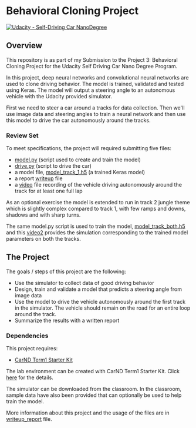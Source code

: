 # Behavioral Cloning Project

[![Udacity - Self-Driving Car NanoDegree](https://s3.amazonaws.com/udacity-sdc/github/shield-carnd.svg)](http://www.udacity.com/drive)

Overview
---
This repository is as part of my Submission to the Project 3: Behavioral Cloning Project for the Udacity Self Driving Car Nano Degree Program.

In this project, deep neural networks and convolutional neural networks are used to clone driving behavior. The model is trained, validated and tested using Keras. The model will output a steering angle to an autonomous vehicle with the Udacity provided simulator. 

First we need to steer a car around a tracks for data collection. Then we'll use image data and steering angles to train a neural network and then use this model to drive the car autonomously around the tracks.

### Review Set

To meet specifications, the project will required submitting five files: 

* [model.py](model.py) (script used to create and train the model)
* [drive.py](drive.py) (script to drive the car)
* a model file, [model_track_1.h5](model_track_1.h5) (a trained Keras model)
* a report [writeup](writeup_report.md) file
* a [video](model_track_1_run.mp4) file recording of the vehicle driving autonomously around the track for at least one full lap 

As an optional exercise the model is extended to run in track 2 jungle theme which is slightly complex compared to track 1, with few ramps and downs, shadows and with sharp turns.

The same model.py script is used to train the model, [model_track_both.h5](BothTracks/model_track_both.h5) and this [video2](BothTracks/model_track_both_run.mp4) provides the simulation corresponding to the trained model parameters on both the tracks.

The Project
---
The goals / steps of this project are the following:
* Use the simulator to collect data of good driving behavior 
* Design, train and validate a model that predicts a steering angle from image data
* Use the model to drive the vehicle autonomously around the first track in the simulator. The vehicle should remain on the road for an entire loop around the track.
* Summarize the results with a written report

### Dependencies
This project requires:

* [CarND Term1 Starter Kit](https://github.com/udacity/CarND-Term1-Starter-Kit)

The lab environment can be created with CarND Term1 Starter Kit. Click [here](https://github.com/udacity/CarND-Term1-Starter-Kit/blob/master/README.md) for the details.

The simulator can be downloaded from the classroom. In the classroom, sample data have also been provided that can optionally be used to help train the model.

More information about this project and the usage of the files are in [writeup_report](writeup_report.md) file.

